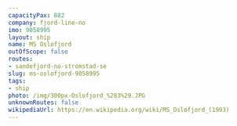 ```yaml
---
capacityPax: 882
company: fjord-line-no
imo: 9058995
layout: ship
name: MS Oslofjord
outOfScope: false
routes:
- sandefjord-no-stromstad-se
slug: ms-oslofjord-9058995
tags:
- ship
photo: /img/300px-Oslofjord_%283%29.JPG
unknownRoutes: false
wikipediaUrl: https://en.wikipedia.org/wiki/MS_Oslofjord_(1993)
---
```

